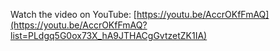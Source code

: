 Watch the video on YouTube: [https://youtu.be/AccrOKfFmAQ](https://youtu.be/AccrOKfFmAQ?list=PLdgq5G0ox73X_hA9JTHACgGvtzetZK1IA)